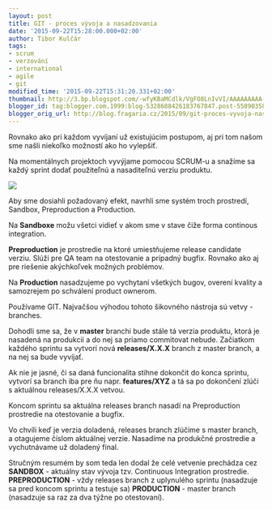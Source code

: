 ```yaml
---
layout: post
title: GIT - proces vývoja a nasadzovania
date: '2015-09-22T15:28:00.000+02:00'
author: Tibor Kulčár
tags:
- scrum
- verzování
- international
- agile
- git
modified_time: '2015-09-22T15:31:20.331+02:00'
thumbnail: http://3.bp.blogspot.com/-wfyKBaMCdlk/VgFO8LnIvVI/AAAAAAAAA-I/h8kqrlus_1I/s72-c/git-illustration.png
blogger_id: tag:blogger.com,1999:blog-5328688426183767847.post-5589035804181042989
blogger_orig_url: http://blog.fragaria.cz/2015/09/git-proces-vyvoja-nasadzovania.html
---
```


Rovnako ako pri každom vyvíjaní už existujúcim postupom, aj pri tom
našom sme našli niekoľko možností ako ho vylepšiť.

Na momentálnych projektoch vyvýjame pomocou SCRUM-u a snažíme sa každý
sprint dodať použiteľnú a nasaditeľnú verziu
produktu.

![](http://3.bp.blogspot.com/-wfyKBaMCdlk/VgFO8LnIvVI/AAAAAAAAA-I/h8kqrlus_1I/s320/git-illustration.png)

Aby sme dosiahli požadovaný efekt, navrhli sme systém troch prostredí,
Sandbox, Preproduction a Production.

Na **Sandboxe** možu všetci vidieť v akom sme v stave čiže forma
continous integration.

**Preproduction** je prostredie na ktoré umiestňujeme release candidate
verziu. Slúži pre QA team na otestovanie a prípadný bugfix. Rovnako ako
aj pre riešenie akýchkoľvek možných problémov.

Na **Production** nasadzujeme po vychytaní všetkých bugov, overení
kvality a samozrejem po schválení product ownerom.

Používame GIT. Najvačšou výhodou tohoto šikovného nástroja sú vetvy -
branches.

Dohodli sme sa, že v **master** branchi bude stále tá verzia produktu,
ktorá je nasadená na produkcii a do nej sa priamo commitovat nebude.
Začiatkom každého sprintu sa vytvorí nová **releases/X.X.X** branch z
master branch, a na nej sa bude vyvíjať.

Ak nie je jasné, či sa daná funcionalita stihne dokončit do konca
sprintu, vytvorí sa branch iba pre ňu napr. **features/XYZ** a tá sa po
dokončení zlúči s aktuálnou releases/X.X.X vetvou.

Koncom sprintu sa aktuálna releases branch nasadí na Preproduction
prostredie na otestovanie a bugfix.

Vo chvíli keď je verzia doladená, releases branch zlúčime s master
branch, a otagujeme číslom aktuálnej verzie. Nasadíme na produkčné
prostredie a vychutnávame už doladený final.

Stručným resumém by som teda len dodal že celé vetvenie prechádza cez
**SANDBOX** - aktuálny stav vývoja tzv. Continuous Integration
prostredie.
**PREPRODUCTION** - vždy releases branch z uplynulého sprintu (nasadzuje
sa pred koncom sprintu a testuje sa)
**PRODUCTION** - master branch (nasadzuje sa raz za dva týžne po
otestovaní).
